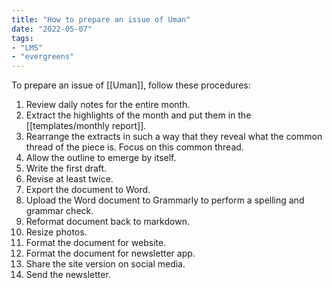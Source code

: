 ```yaml
---
title: "How to prepare an issue of Uman"
date: "2022-05-07"
tags:
- "LMS"
- "evergreens"
---
```


To prepare an issue of [[Uman]], follow these procedures:
1. Review daily notes for the entire month.
2. Extract the highlights of the month and put them in the [[templates/monthly report]].
3. Rearrange the extracts in such a way that they reveal what the common thread of the piece is. Focus on this common thread.
4. Allow the outline to emerge by itself.
5. Write the first draft.
6. Revise at least twice.
7. Export the document to Word.
8. Upload the Word document to Grammarly to perform a spelling and grammar check.
9. Reformat document back to markdown.
10. Resize photos.
11. Format the document for website.
12. Format the document for newsletter app.
13. Share the site version on social media.
14. Send the newsletter.